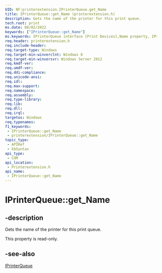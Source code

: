 ```yaml
---
UID: NF:printerextension.IPrinterQueue.get_Name
title: IPrinterQueue::get_Name (printerextension.h)
description: Gets the name of the printer for this print queue.
tech.root: print
ms.date: 08/02/2022
keywords: ["IPrinterQueue::get_Name"]
ms.keywords: IPrinterQueue interface [Print Devices],Name property, IPrinterQueue.Name, IPrinterQueue.get_Name, IPrinterQueue::Name, IPrinterQueue::get_Name, Name property [Print Devices], Name property [Print Devices],IPrinterQueue interface, get_Name, print.iprinterqueue_name, printerextension/IPrinterQueue::Name, printerextension/IPrinterQueue::get_Name
req.header: printerextension.h
req.include-header: 
req.target-type: Windows
req.target-min-winverclnt: Windows 8
req.target-min-winversvr: Windows Server 2012
req.kmdf-ver: 
req.umdf-ver: 
req.ddi-compliance: 
req.unicode-ansi: 
req.idl: 
req.max-support: 
req.namespace: 
req.assembly: 
req.type-library: 
req.lib: 
req.dll: 
req.irql: 
targetos: Windows
req.typenames: 
f1_keywords:
 - IPrinterQueue::get_Name
 - printerextension/IPrinterQueue::get_Name
topic_type:
 - APIRef
 - kbSyntax
api_type:
 - COM
api_location:
 - Printerextension.h
api_name:
 - IPrinterQueue::get_Name
---
```


# IPrinterQueue::get_Name

## -description

Gets the name of the printer for this print queue.

This property is read-only.

## -see-also

[IPrinterQueue](/windows-hardware/drivers/ddi/printerextension/nn-printerextension-iprinterqueue)
